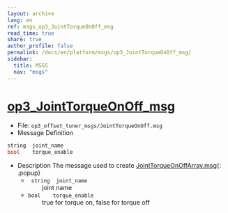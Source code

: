 ```yaml
---
layout: archive
lang: en
ref: msgs_op3_JointTorqueOnOff_msg
read_time: true
share: true
author_profile: false
permalink: /docs/en/platform/msgs/op3_JointTorqueOnOff_msg/
sidebar:
  title: MSGS
  nav: "msgs"
---
```


# [op3_JointTorqueOnOff_msg](#op3-jointtorqueonoff-msg)

- File: `op3_offset_tuner_msgs/JointTorqueOnOff.msg`
- Message Definition
 ```c
 string  joint_name
 bool    torque_enable
 ```

- Description
The message used to create [JointTorqueOnOffArray.msg]{: .popup}
    * ` string  joint_name`  
&emsp;&emsp; joint name  
    * `bool    torque_enable`  
&emsp;&emsp; true for torque on, false for torque off




[JointTorqueOnOffArray.msg]: /docs/en/popup/op3_JointTorqueOnOffArray.msg
